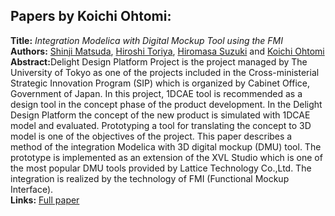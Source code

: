 <h2>Papers by Koichi Ohtomi:</h2>
<p>
<b>Title:</b> <i> Integration Modelica with Digital Mockup Tool using the FMI </i> <br />
<b>Authors:</b> <a href="../authors/author_172.html">Shinji Matsuda</a>, <a href="../authors/author_280.html">Hiroshi Toriya</a>, <a href="../authors/author_261.html">Hiromasa Suzuki</a> and <a href="../authors/author_205.html">Koichi Ohtomi</a><br />
<b>Abstract:</b>Delight Design Platform Project is the project managed by The University of Tokyo as one of the projects included in the Cross-ministerial Strategic Innovation Program (SIP) which is organized by Cabinet Office, Government of Japan. In this project, 1DCAE tool is recommended as a design tool in the concept phase of the product development. In the Delight Design Platform the concept of the new product is simulated with 1DCAE model and evaluated. Prototyping a tool for translating the concept to 3D model is one of the objectives of the project. This paper describes a method of the integration Modelica with 3D digital mockup (DMU) tool. The prototype is implemented as an extension of the XVL Studio which is one of the most popular DMU tools provided by Lattice Technology Co.,Ltd. The integration is realized by the technology of FMI (Functional Mockup Interface).<br />
<b>Links:</b> <a href="../submissions/ecp17132547_MatsudaToriyaSuzukiOhtomi.pdf">Full paper</a></p>